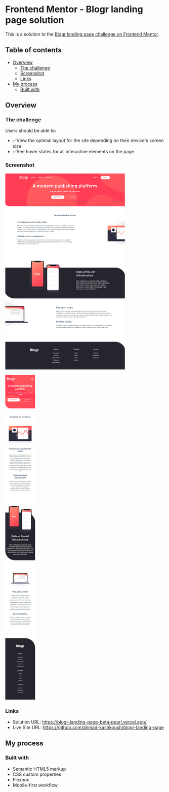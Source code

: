 # Frontend Mentor - Blogr landing page solution

This is a solution to the
[Blogr landing page challenge on Frontend Mentor](https://www.frontendmentor.io/challenges/blogr-landing-page-EX2RLAApP).

## Table of contents

- [Overview](#overview)
  - [The challenge](#the-challenge)
  - [Screenshot](#screenshot)
  - [Links](#links)
- [My process](#my-process)
  - [Built with](#built-with)

## Overview

### The challenge

Users should be able to:

- ✅View the optimal layout for the site depending on their device's screen size
- ✅See hover states for all interactive elements on the page

### Screenshot

![Desktop](image.png)

![Mobile](image-1.png)

### Links

- Solution URL: https://blogr-landing-page-beta-pearl.vercel.app/
- Live Site URL: https://github.com/ahmad-kashkoush/blogr-landing-page

## My process

### Built with

- Semantic HTML5 markup
- CSS custom properties
- Flexbox
- Mobile-first workflow
